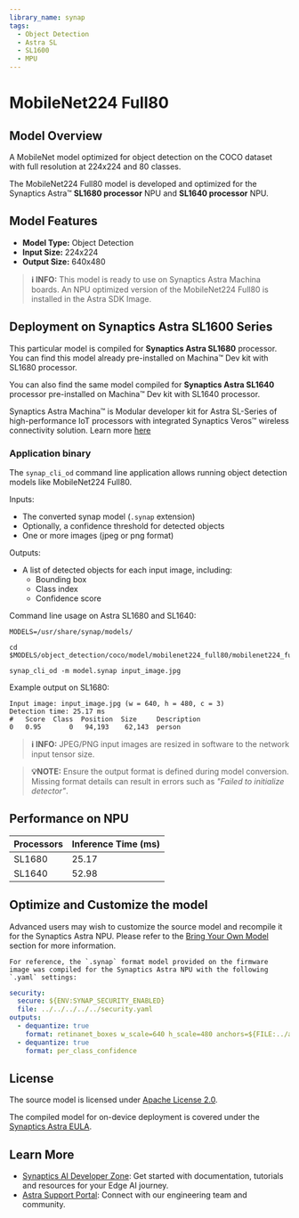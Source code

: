 ```yaml
---
library_name: synap
tags:
  - Object Detection
  - Astra SL
  - SL1600
  - MPU
---
```


  
# MobileNet224 Full80

## Model Overview


A MobileNet model optimized for object detection on the COCO dataset with full resolution at 224x224 and 80 classes.


The MobileNet224 Full80 model  is developed and optimized for the Synaptics Astra™ **SL1680 processor** NPU and **SL1640 processor** NPU.

## Model Features
- **Model Type:** Object Detection
- **Input Size:** 224x224
- **Output Size:** 640x480

> **ℹ️ INFO:** 
> This model is ready to use on Synaptics Astra Machina boards. An NPU optimized version of the MobileNet224 Full80 is installed in the Astra SDK Image.


## Deployment on Synaptics Astra SL1600 Series 

This particular model is compiled for **Synaptics Astra SL1680** processor. You can find this model already pre-installed on Machina™ Dev kit with SL1680 processor. 

You can also find the same model compiled for **Synaptics Astra SL1640** processor pre-installed on Machina™ Dev kit with SL1640 processor.

Synaptics Astra Machina™ is Modular developer kit for Astra SL-Series of high-performance IoT processors with integrated Synaptics Veros™ wireless connectivity solution. Learn more [here](https://www.synaptics.com/products/embedded-processors/astra-machina-foundation-series)

### Application binary

The `synap_cli_od` command line application allows running object detection models like MobileNet224 Full80.

Inputs:

* The converted synap model (`.synap` extension)
* Optionally, a confidence threshold for detected objects
* One or more images (jpeg or png format)

Outputs:

* A list of detected objects for each input image, including:
  - Bounding box
  - Class index
  - Confidence score

Command line usage on Astra SL1680 and SL1640:

```
MODELS=/usr/share/synap/models/

cd $MODELS/object_detection/coco/model/mobilenet224_full80/mobilenet224_full80/mobilenet224_full80

synap_cli_od -m model.synap input_image.jpg
```


Example output on SL1680:

```
Input image: input_image.jpg (w = 640, h = 480, c = 3)
Detection time: 25.17 ms
#   Score  Class  Position  Size     Description
0   0.95       0   94,193    62,143  person
```

> **ℹ️ INFO:**
> JPEG/PNG input images are resized in software to the network input tensor size. 


> **💡NOTE:**
> Ensure the output format is defined during model conversion. Missing format details can result in errors such as *"Failed to initialize detector"*.



## Performance on NPU 

| Processors      | Inference Time (ms) |
|-------------|--------------------|
| SL1680  | 25.17   |
| SL1640  | 52.98   |




## Optimize and Customize the model

Advanced users may wish to customize the source model and recompile it for the Synaptics Astra NPU. 
Please refer to the [Bring Your Own Model](https://developer.synaptics.com/docs/sl/tutorials/bring-your-own-model) section for more information.


    For reference, the `.synap` format model provided on the firmware image was compiled for the Synaptics Astra NPU with the following `.yaml` settings:

```yaml
security:
  secure: ${ENV:SYNAP_SECURITY_ENABLED}
  file: ../../../../../security.yaml
outputs:
  - dequantize: true
    format: retinanet_boxes w_scale=640 h_scale=480 anchors=${FILE:../anchors.json}
  - dequantize: true
    format: per_class_confidence

```
    

## License

The source model is licensed under [Apache License 2.0](https://www.apache.org/licenses/LICENSE-2.0).

The compiled model for on-device deployment is covered under the [Synaptics Astra EULA](https://github.com/synaptics-astra/doc/blob/main/EULA.rst).

## Learn More

- [Synaptics AI Developer Zone](https://developer.synaptics.com?utm_source=hf): Get started with documentation, tutorials and resources for your Edge AI journey.
- [Astra Support Portal](https://synacsm.atlassian.net/servicedesk/customer/portal/543?utm_source=hf): Connect with our engineering team and community.